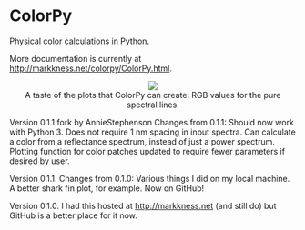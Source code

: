 ColorPy
=======

Physical color calculations in Python.

More documentation is currently at http://markkness.net/colorpy/ColorPy.html.

<p align="center">
<img border="0" src="http://markkness.net/colorpy/VisibleSpectrum.png"><br>
A taste of the plots that ColorPy can create: RGB values for the pure spectral lines.
<p>

Version 0.1.1 fork by AnnieStephenson
  Changes from 0.1.1:
    Should now work with Python 3. Does not require 1 nm spacing
    in input spectra. Can calculate a color from a reflectance spectrum,
    instead of just a power spectrum. Plotting function for color patches
    updated to require fewer parameters if desired by user. 

Version 0.1.1.
  Changes from 0.1.0:
    Various things I did on my local machine.
    A better shark fin plot, for example.
    Now on GitHub!

Version 0.1.0.
   I had this hosted at http://markkness.net
   (and still do) but GitHub is a better place for it now.

